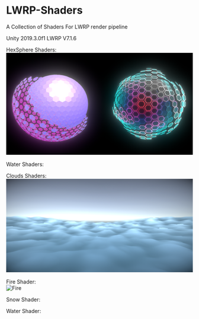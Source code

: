 # LWRP-Shaders
A Collection of Shaders For LWRP render pipeline

Unity 2019.3.0f1
LWRP V7.1.6

HexSphere Shaders:
![Spheres](Assets/spheres.PNG)

Water Shaders:

Clouds Shaders:
![Clouds](Assets/Clouds.PNG)

Fire Shader:<br>
![Fire](Assets/gifFire480p.gif)

Snow Shader:

Water Shader:
